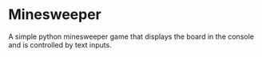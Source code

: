 # Minesweeper
A simple python minesweeper game that displays the board in the console and is controlled by text inputs.
